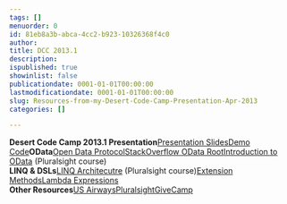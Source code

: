 ```yaml
---
tags: []
menuorder: 0
id: 81eb8a3b-abca-4cc2-b923-10326368f4c0
author: 
title: DCC 2013.1
description: 
ispublished: true
showinlist: false
publicationdate: 0001-01-01T00:00:00
lastmodificationdate: 0001-01-01T00:00:00
slug: Resources-from-my-Desert-Code-Camp-Presentation-Apr-2013
categories: []

---
```

**Desert Code Camp 2013.1 Presentation**[Presentation Slides](http://sdrv.ms/17zLGSG)[Demo Code](http://sdrv.ms/12beJss)**OData**[Open Data Protocol](http://www.odata.org/)[StackOverflow OData Root](http://data.stackexchange.com/stackoverflow/atom)[Introduction to OData](http://pluralsight.com/training/courses/TableOfContents?courseName=odata-introduction&amp;highlight=matt-milner_odata-introduction*9,10,0,1,3,5,11,2,4,6,7,8!matt-milner_odata-writing-services*0,5,7,3,6!matt-milner_odata-consuming-services*0,8,10,9#odata-introduction) (Pluralsight course)  
**LINQ & DSLs**[LINQ Architecutre](http://pluralsight.com/training/courses/TableOfContents?courseName=linq-architecture&amp;highlight=) (Pluralsight course)[Extension Methods](http://msdn.microsoft.com/en-us/library/bb383977.aspx)[Lambda Expressions](http://msdn.microsoft.com/en-us/library/bb397687.aspx)  
**Other Resources**[US Airways](http://www.usairways.com/careers)[Pluralsight](http://pluralsight.com)[GiveCamp](http://givecamp.org)

